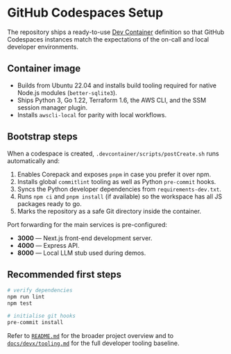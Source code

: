 # GitHub Codespaces Setup

The repository ships a ready-to-use [Dev Container](https://containers.dev) definition so that GitHub Codespaces instances
match the expectations of the on-call and local developer environments.

## Container image

- Builds from Ubuntu 22.04 and installs build tooling required for native Node.js modules (`better-sqlite3`).
- Ships Python 3, Go 1.22, Terraform 1.6, the AWS CLI, and the SSM session manager plugin.
- Installs `awscli-local` for parity with local workflows.

## Bootstrap steps

When a codespace is created, `.devcontainer/scripts/postCreate.sh` runs automatically and:

1. Enables Corepack and exposes `pnpm` in case you prefer it over npm.
2. Installs global `commitlint` tooling as well as Python `pre-commit` hooks.
3. Syncs the Python developer dependencies from `requirements-dev.txt`.
4. Runs `npm ci` and `pnpm install` (if available) so the workspace has all JS packages ready to go.
5. Marks the repository as a safe Git directory inside the container.

Port forwarding for the main services is pre-configured:

- **3000** — Next.js front-end development server.
- **4000** — Express API.
- **8000** — Local LLM stub used during demos.

## Recommended first steps

```bash
# verify dependencies
npm run lint
npm test

# initialise git hooks
pre-commit install
```

Refer to [`README.md`](../../README.md) for the broader project overview and to [`docs/devx/tooling.md`](./tooling.md) for the full developer tooling baseline.

